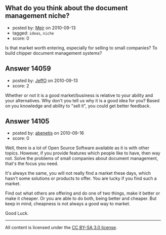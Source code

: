## What do you think about the document management niche?

- posted by: [Meir](https://stackexchange.com/users/-1/1189-meir) on 2010-09-13
- tagged: `ideas`, `niche`
- score: 0

Is that market worth entering, especially for selling to small companies?
To build chipper document management systems? 



## Answer 14059

- posted by: [JeffO](https://stackexchange.com/users/-1/1796-jeffo) on 2010-09-13
- score: 2

Whether or not it is a good market/business is relative to your ability and your alternatives.  Why don't you tell us why it is a good idea for you? Based on you knowledge and ability to "sell it", you could get better feedback. 


## Answer 14105

- posted by: [abenetis](https://stackexchange.com/users/-1/3397-abenetis) on 2010-09-16
- score: 0

Well, there is a lot of Open Source Software available as it is with other topics. However, if you provide features which people like to have, then way not. Solve the problems of small companies about document management, that's the focus you need.

It's always the same, you will not really find a market these days, which hasn't some solutions or products to offer. You are lucky if you find such a market. 

Find out what others are offering and do one of two things, make it better or make it cheaper. Or you are able to do both, being better and cheaper. But keep in mind, cheapness is not always a good way to market.

Good Luck.



---

All content is licensed under the [CC BY-SA 3.0 license](https://creativecommons.org/licenses/by-sa/3.0/).
